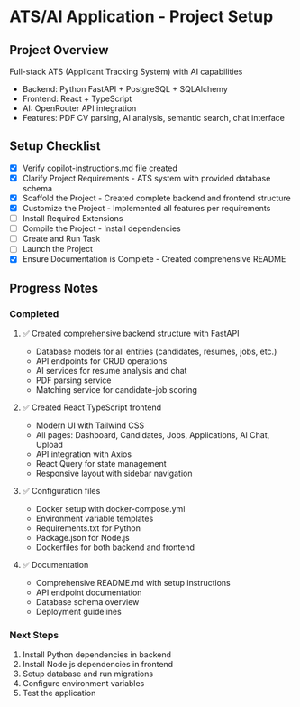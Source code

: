 # ATS/AI Application - Project Setup

## Project Overview
Full-stack ATS (Applicant Tracking System) with AI capabilities
- Backend: Python FastAPI + PostgreSQL + SQLAlchemy
- Frontend: React + TypeScript
- AI: OpenRouter API integration
- Features: PDF CV parsing, AI analysis, semantic search, chat interface

## Setup Checklist

- [x] Verify copilot-instructions.md file created
- [x] Clarify Project Requirements - ATS system with provided database schema
- [x] Scaffold the Project - Created complete backend and frontend structure
- [x] Customize the Project - Implemented all features per requirements
- [ ] Install Required Extensions
- [ ] Compile the Project - Install dependencies
- [ ] Create and Run Task
- [ ] Launch the Project
- [x] Ensure Documentation is Complete - Created comprehensive README

## Progress Notes

### Completed
1. ✅ Created comprehensive backend structure with FastAPI
   - Database models for all entities (candidates, resumes, jobs, etc.)
   - API endpoints for CRUD operations
   - AI services for resume analysis and chat
   - PDF parsing service
   - Matching service for candidate-job scoring

2. ✅ Created React TypeScript frontend
   - Modern UI with Tailwind CSS
   - All pages: Dashboard, Candidates, Jobs, Applications, AI Chat, Upload
   - API integration with Axios
   - React Query for state management
   - Responsive layout with sidebar navigation

3. ✅ Configuration files
   - Docker setup with docker-compose.yml
   - Environment variable templates
   - Requirements.txt for Python
   - Package.json for Node.js
   - Dockerfiles for both backend and frontend

4. ✅ Documentation
   - Comprehensive README.md with setup instructions
   - API endpoint documentation
   - Database schema overview
   - Deployment guidelines

### Next Steps
1. Install Python dependencies in backend
2. Install Node.js dependencies in frontend
3. Setup database and run migrations
4. Configure environment variables
5. Test the application
